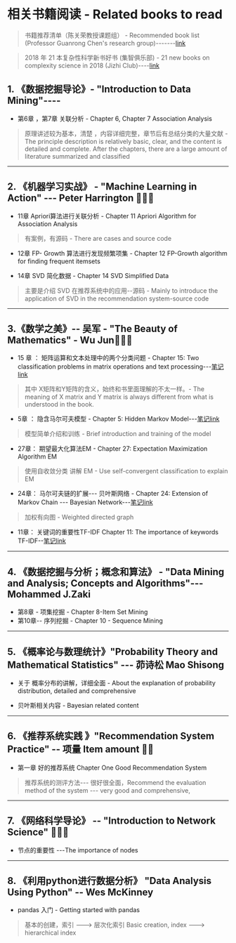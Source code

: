 # 相关书籍阅读 - Related books to read
> 书籍推荐清单（陈关荣教授课题组） - Recommended book list (Professor Guanrong Chen's research group)-------[link](http://www.ee.cityu.edu.hk/~gchen/ComplexNetworks/Books.htm)

> 2018 年 21 本复杂性科学新书好书 (集智俱乐部) - 21 new books on complexity science in 2018 (Jizhi Club)----[link](http://swarma.org/e126c2f7d2/)


## 1. 《数据挖掘导论》- "Introduction to Data Mining"----
* 第6章 ，第7章  关联分析 - Chapter 6, Chapter 7 Association Analysis
> 原理讲述较为基本，清楚 ，内容详细完整，章节后有总结分类的大量文献 - The principle description is relatively basic, clear, and the content is detailed and complete. After the chapters, there are a large amount of literature summarized and classified

------



## 2. 《机器学习实战》 - "Machine Learning in Action" --- Peter Harrington  🌟🌟🌟

* 11章 Apriori算法进行关联分析 - Chapter 11 Apriori Algorithm for Association Analysis
> 有案例，有源码 - There are cases and source code

* 12章 FP- Growth 算法进行发现频繁项集 - Chapter 12 FP-Growth algorithm for finding frequent itemsets


* 14章 SVD 简化数据 - Chapter 14 SVD Simplified Data
> 主要是介绍 SVD 在推荐系统中的应用--源码 - Mainly to introduce the application of SVD in the recommendation system-source code

-----


## 3.《数学之美》-- 吴军 - "The Beauty of Mathematics" - Wu Jun🌟🌟🌟

* 15 章 ： 矩阵运算和文本处理中的两个分类问题 - Chapter 15: Two classification problems in matrix operations and text processing---[笔记link](https://github.com/LiuChuang0059/Machine_Learning/blob/master/ML-in-Action/SVD.md#3-%E6%BD%9C%E5%9C%A8%E8%AF%AD%E4%B9%89%E7%B4%A2%E5%BC%95-latent-semantic-indexing)
> 其中 X矩阵和Y矩阵的含义，始终和书里面理解的不太一样。- The meaning of X matrix and Y matrix is always different from what is understood in the book.


* 5章 ： 隐含马尔可夫模型 - Chapter 5: Hidden Markov Model---[笔记link](https://github.com/LiuChuang0059/ComplexNetwork-DataMining/blob/master/techs/%E9%9A%90%E5%90%AB%E9%A9%AC%E5%B0%94%E5%8F%AF%E5%A4%AB%E6%A8%A1%E5%9E%8B.md)
>  模型简单介绍和训练 - Brief introduction and training of the model


* 27章： 期望最大化算法EM - Chapter 27: Expectation Maximization Algorithm EM
> 使用自收敛分类  讲解 EM - Use self-convergent classification to explain EM

* 24章： 马尔可夫链的扩展--- 贝叶斯网络 - Chapter 24: Extension of Markov Chain --- Bayesian Network---[笔记link](https://github.com/LiuChuang0059/ComplexNetwork-DataMining/blob/master/techs/%E8%B4%9D%E5%8F%B6%E6%96%AF(Belief)%E7%BD%91%E7%BB%9C.md)
> 加权有向图 - Weighted directed graph

* 11章： 关键词的重要性TF-IDF Chapter 11: The importance of keywords TF-IDF--[笔记link](https://github.com/LiuChuang0059/ComplexNetwork-DataMining/blob/master/techs/TF-IDF.md)


------

## 4. 《数据挖掘与分析；概念和算法》 - "Data Mining and Analysis; Concepts and Algorithms"---Mohammed J.Zaki

* 第8章 - 项集挖掘 - Chapter 8-Item Set Mining
* 第10章-- 序列挖掘 - Chapter 10 - Sequence Mining

-------
## 5. 《概率论与数理统计》"Probability Theory and Mathematical Statistics" --- 茆诗松 Mao Shisong
* 关于 概率分布的讲解，详细全面 - About the explanation of probability distribution, detailed and comprehensive

* 贝叶斯相关内容 - Bayesian related content

-----

## 6. 《推荐系统实践 》"Recommendation System Practice" -- 项量 Item amount  🌟🌟

* 第一章 好的推荐系统 Chapter One Good Recommendation System

> 推荐系统的测评方法--- 很好很全面，Recommend the evaluation method of the system --- very good and comprehensive,

------

## 7. 《网络科学导论》 --  "Introduction to Network Science" 🌟🌟🌟

* 节点的重要性 ---The importance of nodes

-----

## 8. 《利用python进行数据分析》 "Data Analysis Using Python" -- Wes McKinney

* pandas  入门 - Getting started with pandas
> 基本的创建，索引 ---> 层次化索引 Basic creation, index ---> hierarchical index




